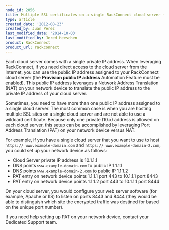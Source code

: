 ```yaml
---
node_id: 2056
title: Multiple SSL certificates on a single RackConnect cloud server (PAT)
type: article
created_date: '2012-08-23'
created_by: Juan Perez
last_modified_date: '2014-10-03'
last_modified_by: Jered Heeschen
product: RackConnect
product_url: rackconnect
---
```


Each cloud server comes with a single private IP address. When
leveraging RackConnect, if you need direct access to the cloud server
from the Internet, you can use the public IP address assigned to your
RackConnect cloud server (the **Provision public IP address** Automation
Feature must be enabled). This public IP address leverages a Network
Address Translation (NAT) on your network device to translate the public IP
address to the private IP address of your cloud server.

Sometimes, you need to have more than one public IP address assigned to a single cloud server. The most common case is when you are hosting multiple SSL sites on a single cloud server and are not able to use a wildcard certificate. Because only one private (10.x) address is allowed on each cloud server, this setup can be
accomplished by leveraging Port Address Translation (PAT) on your network
device versus NAT.

For example, if you have a single cloud server that you want to use to
host `https:// www.example-domain.com` and `https://
www.example-domain-2.com`, you could set up your network device as
follows:

-   Cloud Server private IP address is 10.1.1.1
-   DNS points `www.example-domain.com` to public IP 1.1.1.1
-   DNS points `www.example-domain-2.com` to public IP 1.1.1.2
-   PAT entry on network device points 1.1.1.1 port 443 to 10.1.1.1 port
    8443
-   PAT entry on network device points 1.1.1.2 port 443 to 10.1.1.1 port
    8444

On your cloud server, you would configure your web server software (for example,
Apache or IIS) to listen on ports 8443 and 8444 (they would be able to
distinguish which site the encrypted traffic was destined for based on
the unique port number).

If you need help setting up PAT on your network device, contact your Dedicated Support team.
